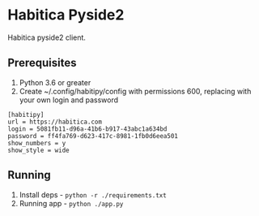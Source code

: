 # Habitica Pyside2
Habitica pyside2 client.

## Prerequisites
1.  Python 3.6 or greater
2.  Create ~/.config/habitipy/config with permissions 600, replacing with your own login and password

```
[habitipy]
url = https://habitica.com
login = 5081fb11-d96a-41b6-b917-43abc1a634bd
password = ff4fa769-d623-417c-8981-1fb0d6eea501
show_numbers = y
show_style = wide
```

## Running
1.  Install deps - `python -r ./requirements.txt`
2.  Running app - `python ./app.py`
